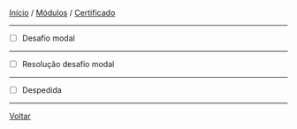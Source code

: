 [Início](https://github.com/Thalyalm/rocketseat-trilha-fundamentar) /
[Módulos](https://github.com/Thalyalm/rocketseat-trilha-fundamentar/tree/main/modulos/readme.md) /
[Certificado](https://github.com/Thalyalm/rocketseat-trilha-fundamentar/tree/main/certificado)

---

- [ ] Desafio modal

---

- [ ] Resolução desafio modal

---

- [ ] Despedida

---

[Voltar](/modulos/pilotando-com-a-dom/readme.md)